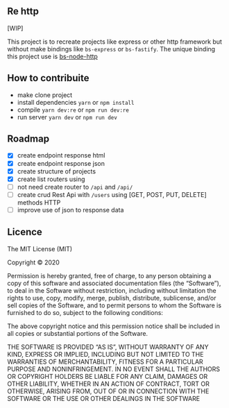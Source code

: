 ## Re http

[WIP]

This project is to recreate projects like express or other http framework but without 
make bindings like `bs-express` or `bs-fastify`. The unique binding this project use is [bs-node-http](https://github.com/enieber/bs-node-http) 


## How to contribuite

- make clone project
- install dependencies `yarn` or `npm install`
- compile `yarn dev:re` or `npm run dev:re`
- run server `yarn dev` or `npm run dev`


## Roadmap

- [x] create endpoint response html
- [x] create endpoint response json
- [x] create structure of projects
- [x] create list routers using
- [ ] not need create router to `/api` and `/api/`
- [ ] create crud Rest Api with `/users` using [GET, POST, PUT, DELETE] methods HTTP
- [ ] improve use of json to response data

## Licence

The MIT License (MIT)

Copyright © 2020

Permission is hereby granted, free of charge, to any person obtaining a copy of this software and associated documentation files (the “Software”), to deal in the Software without restriction, including without limitation the rights to use, copy, modify, merge, publish, distribute, sublicense, and/or sell copies of the Software, and to permit persons to whom the Software is furnished to do so, subject to the following conditions:

The above copyright notice and this permission notice shall be included in all copies or substantial portions of the Software.

THE SOFTWARE IS PROVIDED “AS IS”, WITHOUT WARRANTY OF ANY KIND, EXPRESS OR IMPLIED, INCLUDING BUT NOT LIMITED TO THE WARRANTIES OF MERCHANTABILITY, FITNESS FOR A PARTICULAR PURPOSE AND NONINFRINGEMENT. IN NO EVENT SHALL THE AUTHORS OR COPYRIGHT HOLDERS BE LIABLE FOR ANY CLAIM, DAMAGES OR OTHER LIABILITY, WHETHER IN AN ACTION OF CONTRACT, TORT OR OTHERWISE, ARISING FROM, OUT OF OR IN CONNECTION WITH THE SOFTWARE OR THE USE OR OTHER DEALINGS IN THE SOFTWARE
